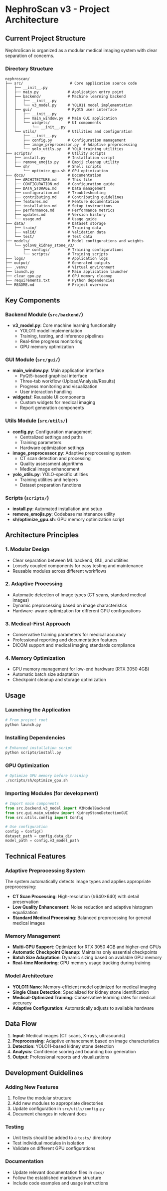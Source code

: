 # NephroScan v3 - Project Architecture

## Current Project Structure

NephroScan is organized as a modular medical imaging system with clear separation of concerns.

### Directory Structure

```
nephroscan/
├── src/                     # Core application source code
│   ├── __init__.py
│   ├── main.py             # Application entry point
│   ├── backend/            # Machine learning backend
│   │   ├── __init__.py
│   │   └── v3_model.py     # YOLO11 model implementation
│   ├── gui/                # PyQt5 user interface
│   │   ├── __init__.py
│   │   ├── main_window.py  # Main GUI application
│   │   └── widgets/        # UI components
│   │       └── __init__.py
│   └── utils/              # Utilities and configuration
│       ├── __init__.py
│       ├── config.py       # Configuration management
│       ├── image_preprocessor.py  # Adaptive preprocessing
│       └── yolo_utils.py   # YOLO training utilities
├── scripts/                # Utility scripts
│   ├── install.py          # Installation script
│   ├── remove_emojis.py    # Emoji cleanup utility
│   └── sh/                 # Shell scripts
│       └── optimize_gpu.sh # GPU optimization
├── docs/                   # Documentation
│   ├── ARCHITECTURE.md     # This file
│   ├── CONFIGURATION.md    # Configuration guide
│   ├── DATA_STORAGE.md     # Data management
│   ├── configuration.md    # Troubleshooting
│   ├── contributing.md     # Contributing guidelines
│   ├── features.md         # Feature documentation
│   ├── installation.md     # Setup instructions
│   ├── performance.md      # Performance metrics
│   ├── updates.md          # Version history
│   └── usage.md            # Usage guide
├── data/                   # Dataset storage
│   ├── train/              # Training data
│   ├── valid/              # Validation data
│   └── test/               # Test data
├── models/                 # Model configurations and weights
│   └── yolov8_kidney_stone_v3/
│       ├── configs/        # Training configurations
│       └── scripts/        # Training scripts
├── logs/                   # Application logs
├── output/                 # Generated outputs
├── .venv/                  # Virtual environment
├── launch.py               # Main application launcher
├── clear_gpu.py            # GPU memory cleanup
├── requirements.txt        # Python dependencies
└── README.md               # Project overview
```

## Key Components

### Backend Module (`src/backend/`)
- **v3_model.py**: Core machine learning functionality
  - YOLO11 model implementation
  - Training, testing, and inference pipelines
  - Real-time progress monitoring
  - GPU memory optimization

### GUI Module (`src/gui/`)
- **main_window.py**: Main application interface
  - PyQt5-based graphical interface
  - Three-tab workflow (Upload/Analysis/Results)
  - Progress monitoring and visualization
  - User interaction handling
- **widgets/**: Reusable UI components
  - Custom widgets for medical imaging
  - Report generation components

### Utils Module (`src/utils/`)
- **config.py**: Configuration management
  - Centralized settings and paths
  - Training parameters
  - Hardware optimization settings
- **image_preprocessor.py**: Adaptive preprocessing system
  - CT scan detection and processing
  - Quality assessment algorithms
  - Medical image enhancement
- **yolo_utils.py**: YOLO-specific utilities
  - Training utilities and helpers
  - Dataset preparation functions

### Scripts (`scripts/`)
- **install.py**: Automated installation and setup
- **remove_emojis.py**: Codebase maintenance utility
- **sh/optimize_gpu.sh**: GPU memory optimization script

## Architecture Principles

### 1. **Modular Design**
- Clear separation between ML backend, GUI, and utilities
- Loosely coupled components for easy testing and maintenance
- Reusable modules across different workflows

### 2. **Adaptive Processing**
- Automatic detection of image types (CT scans, standard medical images)
- Dynamic preprocessing based on image characteristics
- Hardware-aware optimization for different GPU configurations

### 3. **Medical-First Approach**
- Conservative training parameters for medical accuracy
- Professional reporting and documentation features
- DICOM support and medical imaging standards compliance

### 4. **Memory Optimization**
- GPU memory management for low-end hardware (RTX 3050 4GB)
- Automatic batch size adaptation
- Checkpoint cleanup and storage optimization

## Usage

### Launching the Application
```bash
# From project root
python launch.py
```

### Installing Dependencies
```bash
# Enhanced installation script
python scripts/install.py
```

### GPU Optimization
```bash
# Optimize GPU memory before training
./scripts/sh/optimize_gpu.sh
```

### Importing Modules (for development)
```python
# Import main components
from src.backend.v3_model import V3ModelBackend
from src.gui.main_window import KidneyStoneDetectionGUI
from src.utils.config import Config

# Use configuration
config = Config()
dataset_path = config.data_dir
model_path = config.v3_model_path
```

## Technical Features

### Adaptive Preprocessing System
The system automatically detects image types and applies appropriate preprocessing:

- **CT Scan Processing**: High-resolution (≥640×640) with detail preservation
- **Low Quality Enhancement**: Noise reduction and adaptive histogram equalization
- **Standard Medical Processing**: Balanced preprocessing for general medical images

### Memory Management
- **Multi-GPU Support**: Optimized for RTX 3050 4GB and higher-end GPUs
- **Automatic Checkpoint Cleanup**: Maintains only essential checkpoints
- **Batch Size Adaptation**: Dynamic sizing based on available GPU memory
- **Real-time Monitoring**: GPU memory usage tracking during training

### Model Architecture
- **YOLO11 Nano**: Memory-efficient model optimized for medical imaging
- **Single Class Detection**: Specialized for kidney stone identification
- **Medical-Optimized Training**: Conservative learning rates for medical accuracy
- **Adaptive Configuration**: Automatically adjusts to available hardware

## Data Flow

1. **Input**: Medical images (CT scans, X-rays, ultrasounds)
2. **Preprocessing**: Adaptive enhancement based on image characteristics
3. **Detection**: YOLO11-based kidney stone detection
4. **Analysis**: Confidence scoring and bounding box generation
5. **Output**: Professional reports and visualizations

## Development Guidelines

### Adding New Features
1. Follow the modular structure
2. Add new modules to appropriate directories
3. Update configuration in `src/utils/config.py`
4. Document changes in relevant docs

### Testing
- Unit tests should be added to a `tests/` directory
- Test individual modules in isolation
- Validate on different GPU configurations

### Documentation
- Update relevant documentation files in `docs/`
- Follow the established markdown structure
- Include code examples and usage instructions